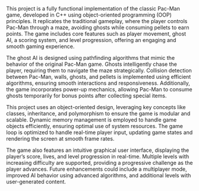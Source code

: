This project is a fully functional implementation of the classic Pac-Man game, developed in C++ using object-oriented programming (OOP) principles. It replicates the traditional gameplay, where the player controls Pac-Man through a maze, avoiding ghosts while consuming pellets to earn points. The game includes core features such as player movement, ghost AI, a scoring system, and level progression, offering an engaging and smooth gaming experience.

The ghost AI is designed using pathfinding algorithms that mimic the behavior of the original Pac-Man game. Ghosts intelligently chase the player, requiring them to navigate the maze strategically. Collision detection between Pac-Man, walls, ghosts, and pellets is implemented using efficient algorithms, ensuring smooth interactions and responsiveness. Additionally, the game incorporates power-up mechanics, allowing Pac-Man to consume ghosts temporarily for bonus points after collecting special items.

This project uses an object-oriented design, leveraging key concepts like classes, inheritance, and polymorphism to ensure the game is modular and scalable. Dynamic memory management is employed to handle game objects efficiently, ensuring optimal use of system resources. The game loop is optimized to handle real-time player input, updating game states and rendering the screen at smooth frame rates.

The game also features an intuitive graphical user interface, displaying the player’s score, lives, and level progression in real-time. Multiple levels with increasing difficulty are supported, providing a progressive challenge as the player advances. Future enhancements could include a multiplayer mode, improved AI behavior using advanced algorithms, and additional levels with user-generated content.

